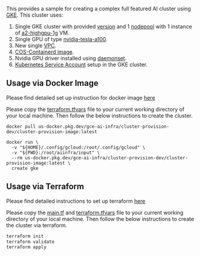 This provides a sample for creating a complex full featured AI cluster using [GKE](https://cloud.google.com/kubernetes-engine). This cluster uses:
1. Single GKE cluster with provided
   [version](https://cloud.google.com/kubernetes-engine/versioning#specifying_cluster_version)
   and 1
   [nodepool](https://cloud.google.com/kubernetes-engine/docs/concepts/node-pools)
   with 1 instance of
   [a2-highgpu-1g](https://cloud.google.com/compute/docs/machine-resource) VM.
2. Single GPU of type [nvidia-tesla-a100](https://cloud.google.com/compute/docs/gpus).
3. New single [VPC](https://cloud.google.com/vpc/docs/vpc).
4. [COS-Containerd image](https://cloud.google.com/kubernetes-engine/docs/concepts/using-containerd).
5. Nvidia GPU driver installed using [daemonset](https://raw.githubusercontent.com/GoogleCloudPlatform/container-engine-accelerators/master/nvidia-driver-installer/cos/daemonset-preloaded-latest.yaml).
6. [Kubernetes Service
   Account](https://cloud.google.com/kubernetes-engine/docs/how-to/kubernetes-service-accounts)
   setup in the GKE cluster.

## Usage via Docker Image
Please find detailed set up instruction for docker image
[here](../../../README.md#usage-via-docker-image)

Please copy the [terraform.tfvars](./terraform.tfvars) file to your current working
directory of your local machine. Then follow the below instructions to create the cluster.

```docker
docker pull us-docker.pkg.dev/gce-ai-infra/cluster-provision-dev/cluster-provision-image:latest

docker run \
  -v "${HOME}/.config/gcloud:/root/.config/gcloud" \
  -v "${PWD}:/root/aiinfra/input" \
  --rm us-docker.pkg.dev/gce-ai-infra/cluster-provision-dev/cluster-provision-image:latest \
  create gke 
```

## Usage via Terraform
Please find detailed instructions to set up terraform
[here](../../../README.md#usage-via-terraform)

Please copy the [main.tf](./main.tf) and [terraform.tfvars](./terraform.tfvars) file to your current working
directory of your local machine. Then follow the below instructions to create the cluster
via terraform.

```cmd
terraform init
terraform validate
terraform apply
```
